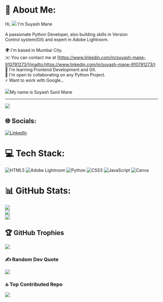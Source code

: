 # 💫 About Me:
Hi,
![](https://user-images.githubusercontent.com/18350557/176309783-0785949b-9127-417c-8b55-ab5a4333674e.gif) I'm Suyash Mane<br><br>A passionate Python Developer, also building skills in Version <br>Control system(Git) and expert in Adobe Lightroom.<br><br>🌍  I'm based in Mumbai City.<br> ✉️  You can contact me at [https://www.linkedin.com/in/suyash-mane-910791273/](mailto:https://www.linkedin.com/in/suyash-mane-910791273/)<br> 🧠  I'm learning Frontend Development and Git.<br> 🤝  I'm open to collaborating on any Python Project.<br> ⚡  Want to work with Google...


![](https://user-images.githubusercontent.com/18350557/176309783-0785949b-9127-417c-8b55-ab5a4333674e.gif)My name is Suyash Sunil Mane


---
[![](https://visitcount.itsvg.in/api?id=suyashstr&icon=0&color=6)](https://visitcount.itsvg.in)

## 🌐 Socials:
[![LinkedIn](https://img.shields.io/badge/LinkedIn-%230077B5.svg?logo=linkedin&logoColor=white)](https://linkedin.com/in/https://www.linkedin.com/in/suyash-mane-910791273/) 

# 💻 Tech Stack:
![HTML5](https://img.shields.io/badge/html5-%23E34F26.svg?style=for-the-badge&logo=html5&logoColor=white) ![Adobe Lightroom](https://img.shields.io/badge/Adobe%20Lightroom-31A8FF.svg?style=for-the-badge&logo=Adobe%20Lightroom&logoColor=white) ![Python](https://img.shields.io/badge/python-3670A0?style=for-the-badge&logo=python&logoColor=ffdd54) ![CSS3](https://img.shields.io/badge/css3-%231572B6.svg?style=for-the-badge&logo=css3&logoColor=white) ![JavaScript](https://img.shields.io/badge/javascript-%23323330.svg?style=for-the-badge&logo=javascript&logoColor=%23F7DF1E) ![Canva](https://img.shields.io/badge/Canva-%2300C4CC.svg?style=for-the-badge&logo=Canva&logoColor=white)
# 📊 GitHub Stats:
![](https://github-readme-stats.vercel.app/api?username=suyashstr&theme=midnight-purple&hide_border=false&include_all_commits=false&count_private=false)<br/>
![](https://github-readme-streak-stats.herokuapp.com/?user=suyashstr&theme=midnight-purple&hide_border=false)<br/>
![](https://github-readme-stats.vercel.app/api/top-langs/?username=suyashstr&theme=midnight-purple&hide_border=false&include_all_commits=false&count_private=false&layout=compact)

## 🏆 GitHub Trophies
![](https://github-profile-trophy.vercel.app/?username=suyashstr&theme=radical&no-frame=false&no-bg=true&margin-w=4)

### ✍️ Random Dev Quote
![](https://quotes-github-readme.vercel.app/api?type=horizontal&theme=tokyonight)

### 🔝 Top Contributed Repo
![](https://github-contributor-stats.vercel.app/api?username=suyashstr&limit=5&theme=tokyonight&combine_all_yearly_contributions=true)



